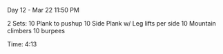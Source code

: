 Day 12 - Mar 22
11:50 PM

2 Sets:
10 Plank to pushup
10 Side Plank w/ Leg lifts per side
10 Mountain climbers
10 burpees

Time: 4:13
